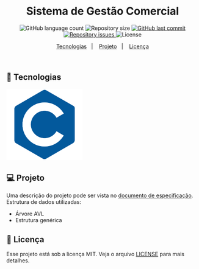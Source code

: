 <h1 align="center">
Sistema de Gestão Comercial
</h1>

<p align="center">
  <img alt="GitHub language count" src="https://img.shields.io/github/languages/count/tassiotfc/projeto-estruturadedadosII-ufersa">

  <img alt="Repository size" src="https://img.shields.io/github/repo-size/tassiotfc/projeto-estruturadedadosII-ufersa">

  <a href="https://github.com/tassiotfc/projeto-estruturadedadosII-ufersa/commits/master">
    <img alt="GitHub last commit" src="https://img.shields.io/github/last-commit/tassiotfc/projeto-estruturadedadosII-ufersa">
  </a>

  <a href="https://github.com/tassiotfc/projeto-estruturadedadosII-ufersa/issues">
    <img alt="Repository issues" src="https://img.shields.io/github/issues/tassiotfc/projeto-estruturadedadosII-ufersa">
  </a>

  <img alt="License" src="https://img.shields.io/badge/license-MIT-brightgreen">
</p>

<p align="center">
  <a href="#rocket-tecnologias">Tecnologias</a>&nbsp;&nbsp;&nbsp;|&nbsp;&nbsp;&nbsp;
  <a href="#-projeto">Projeto</a>&nbsp;&nbsp;&nbsp;|&nbsp;&nbsp;&nbsp;
  <a href="#memo-licença">Licença</a>
</p>

<br>

## :rocket: Tecnologias

<img align="leth" src="c-logo.png" width="200px;"/>

## 💻 Projeto

Uma descrição do projeto pode ser vista no [documento de especificação](Projeto_2016_2_LAED_II.pdf).
<br>
Estrutura de dados utilizadas:
- Árvore AVL
- Estrutura genérica

## :memo: Licença

Esse projeto está sob a licença MIT. Veja o arquivo [LICENSE](LICENSE.md) para mais detalhes.
